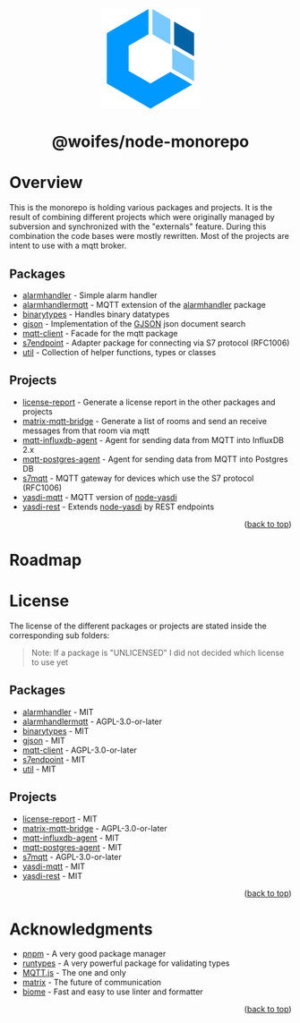 <div id="top"></div>

<br>
<div align="center">
  <a href="https://github.com/woifes/@woifes/monorepo">
    <img src="images/woifeslogo.svg" alt="Logo" width="180" height="180">
  </a>
</div>
<h1 align="center">@woifes/node-monorepo</h3>

# Overview
This is the monorepo is holding various packages and projects. It is the result of combining different projects which were originally managed by subversion and synchronized with the "externals" feature. During this combination the code bases were mostly rewritten. Most of the projects are intent to use with a mqtt broker.

## Packages
* [alarmhandler](/packages/alarmhandler/) - Simple alarm handler
* [alarmhandlermqtt](/packages/alarmhandlermqtt/) - MQTT extension of the [alarmhandler](/packages/alarmhandler/) package
* [binarytypes](/packages/binarytypes/) - Handles binary datatypes
* [gjson](/packages/gjson/) - Implementation of the [GJSON](https://github.com/tidwall/gjson) json document search
* [mqtt-client](/packages/mqtt-client/) - Facade for the mqtt package
* [s7endpoint](/packages/s7endpoint/) - Adapter package for connecting via S7 protocol (RFC1006)
* [util](/packages/util/) - Collection of helper functions, types or classes

## Projects
* [license-report](/projects/license-report/) - Generate a license report in the other packages and projects
* [matrix-mqtt-bridge](/projects/matrix-mqtt-bridge/) - Generate a list of rooms and send an receive messages from that room via mqtt
* [mqtt-influxdb-agent](/projects/mqtt-influxdb-agent/) - Agent for sending data from MQTT into InfluxDB 2.x
* [mqtt-postgres-agent](/projects/mqtt-postgres-agent/) - Agent for sending data from MQTT into Postgres DB
* [s7mqtt](/projects/s7mqtt/) - MQTT gateway for devices which use the S7 protocol (RFC1006)
* [yasdi-mqtt](/projects/yasdi-mqtt/) - MQTT version of [node-yasdi](https://www.npmjs.com/package/@woifes/node-yasdi)
* [yasdi-rest](/projects/yasdi-rest/) - Extends [node-yasdi](https://www.npmjs.com/package/@woifes/node-yasdi) by REST endpoints

<p align="right">(<a href="#top">back to top</a>)</p>

# Roadmap

# License

The license of the different packages or projects are stated inside the corresponding sub folders:
> Note: If a package is "UNLICENSED" I did not decided which license to use yet
## Packages
* [alarmhandler](/packages/alarmhandler/) - MIT
* [alarmhandlermqtt](/packages/alarmhandlermqtt/) - AGPL-3.0-or-later
* [binarytypes](/packages/binarytypes/) - MIT
* [gjson](/packages/gsjon/) - MIT
* [mqtt-client](/packages/mqtt-client/) - AGPL-3.0-or-later
* [s7endpoint](/packages/s7endpoint/) - MIT
* [util](/packages/util/) - MIT

## Projects
* [license-report](/projects/license-report/) - MIT
* [matrix-mqtt-bridge](/projects/matrix-mqtt-bridge/) - AGPL-3.0-or-later
* [mqtt-influxdb-agent](/projects/mqtt-influxdb-agent/) - MIT
* [mqtt-postgres-agent](/projects/mqtt-postgres-agent/) - MIT
* [s7mqtt](/projects/s7mqtt/) - AGPL-3.0-or-later
* [yasdi-mqtt](/projects/yasdi-mqtt/) - MIT
* [yasdi-rest](/projects/yasdi-mqtt/) - MIT

<p align="right">(<a href="#top">back to top</a>)</p>

# Acknowledgments

* [pnpm](https://pnpm.io/) - A very good package manager
* [runtypes](https://github.com/pelotom/runtypes) - A very powerful package for validating types
* [MQTT.js](https://www.npmjs.com/package/mqtt) - The one and only
* [matrix](https://matrix.org/) - The future of communication
* [biome](https://biomejs.dev/) - Fast and easy to use linter and formatter

<p align="right">(<a href="#top">back to top</a>)</p>
